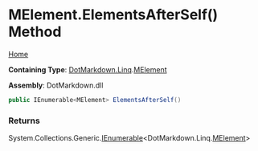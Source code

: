 <a name="_top"></a>

# MElement\.ElementsAfterSelf\(\) Method

[Home](../../../../README.md#_top)

**Containing Type**: [DotMarkdown.Linq](../../README.md#_top)\.[MElement](../README.md#_top)

**Assembly**: DotMarkdown\.dll

```csharp
public IEnumerable<MElement> ElementsAfterSelf()
```

### Returns

System\.Collections\.Generic\.[IEnumerable](https://docs.microsoft.com/en-us/dotnet/api/system.collections.generic.ienumerable-1)\<DotMarkdown\.Linq\.[MElement](../README.md#_top)>

